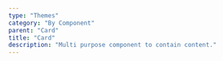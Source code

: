```yaml
---
type: "Themes"
category: "By Component"
parent: "Card"
title: "Card"
description: "Multi purpose component to contain content."
---
```

